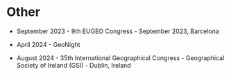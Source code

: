 # Other 

- September 2023 - 9th EUGEO Congress - September 2023, Barcelona

- April 2024 - GeoNight

- August 2024 - 35th International Geographical Congress - Geographical Society of Ireland (GSI) - Dublin, Ireland
